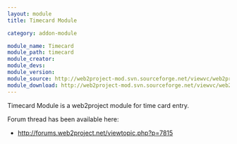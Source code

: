 ```yaml
---
layout: module
title: Timecard Module

category: addon-module

module_name: Timecard
module_path: timecard
module_creator:
module_devs:
module_version:
module_source: http://web2project-mod.svn.sourceforge.net/viewvc/web2project-mod/timecard
module_download: http://web2project-mod.svn.sourceforge.net/viewvc/web2project-mod/timecard
---
```


Timecard Module is a web2project module for time card entry.

Forum thread has been available here:

* http://forums.web2project.net/viewtopic.php?p=7815